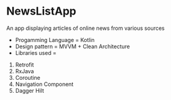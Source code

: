 # NewsListApp
An app displaying articles of online news from various sources

- Progamming Language = Kotlin 
- Design pattern = MVVM + Clean Architecture
- Libraries used = 
1. Retrofit
2. RxJava
3. Coroutine
4. Navigation Component
5. Dagger Hilt
